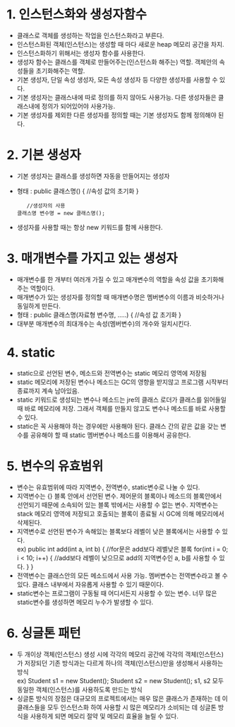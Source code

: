 # 1. 인스턴스화와 생성자함수
- 클래스로 객체를 생성하는 작업을 인스턴스화라고 부른다.
- 인스턴스화된 객체(인스턴스)는 생성할 때 마다 새로운 heap 메모리 공간을 차지.
- 인스턴스화하기 위해서는 생성자 함수를 사용한다.
- 생성자 함수는 클래스를 객체로 만들어주는(인스턴스화 해주는) 역할. 객체안의 속성들을 초기화해주는 역할.
- 기본 생성자, 단일 속성 생성자, 모든 속성 생성자 등 다양한 생성자를 사용할 수 있다.
- 기본 생성자는 클래스내에 따로 정의를 하지 않아도 사용가능. 다른 생성자들은 클래스내에 정의가 되어있어야 사용가능.
- 기본 생성자를 제외한 다른 생성자를 정의할 때는 기본 생성자도 함께 정의해야 된다.

# 2. 기본 생성자
- 기본 생성자는 클래스를 생성하면 자동을 만들어지는 생성자
- 형태 : public 클래스명() {
            //속성 값의 초기화
         }

         //생성자의 사용
      클래스명 변수명 = new 클래스명();
- 생성자를 사용할 때는 항상 new 키워드를 함께 사용한다.

# 3. 매개변수를 가지고 있는 생성자
- 매개변수를 한 개부터 여러개 가질 수 있고
매개변수의 역할을 속성 값을 초기화해주는 역할이다.
- 매개변수가 있는 생성자를 정의할 때 매개변수명은 멤버변수의 이름과 비슷하거나 동일하게 만든다.
- 형태 : 
public 클래스명(자료형 변수명, .....) {
   //속성 값 초기화
}
- 대부분 매개변수의 최대개수는 속성(멤버변수)의 개수와 일치시킨다.

# 4. static
- static으로 선언된 변수, 메소드와 전역변수는 static 메모리 영역에 저장됨
- static 메모리에 저장된 변수나 메소드는 GC의 영향을 받지않고 프로그램 시작부터 종료까지 계속 남아있음.
- static 키워드로 생성되는 변수나 메소드는 jre의 클래스 로더가 클래스를 읽어들일 때 바로 메모리에 저장. 그래서 객체를 만들지 않고도 변수나 메소드를 바로 사용할 수 있다.
- static은 꼭 사용해야 하는 경우에만 사용해야 된다. 클래스 간의 같은 값을 갖는 변수를 공유해야 할 때 static 멤버변수나 메소드를 이용해서 공유한다.

# 5. 변수의 유효범위
- 변수는 유효범위에 따라 지역변수, 전역변수, static변수로 나눌 수 있다.
- 지역변수는 {} 블록 안에서 선언된 변수. 제어문의 블록이나 메소드의 블록안에서 선언되기 때문에 소속되어 있는 블록 밖에서는 사용할 수 없는 변수. 지역변수는 stack 메모리 영역에 저장되고 호출되는 블록이 종료될 시 GC에 의해 메모리에서 삭제된다.
- 지역변수로 선언된 변수가 속해있는 블록보다 레벨이 낮은 블록에서는 사용할 수 있다.  
  ex) public int add(int a, int b) {
        //for문은 add보다 레벨낮은 블록
        for(int i = 0; i < 10; i++) {
            //add보다 레벨이 낮으므로 add의 지역변수인 a, b를 사용할 수 있다.
        }
      }
- 전역변수는 클래스안의 모든 메소드에서 사용 가능. 멤버변수는 전역변수라고 볼 수 있다. 클래스 내부에서 자유롭게 사용할 수 있기 때문이다.
- static변수는 프로그램이 구동될 때 어디서든지 사용할 수 있는 변수. 너무 많은 static변수를 생성하면 메모리 누수가 발생할 수 있다.

# 6. 싱글톤 패턴
- 두 개이상 객체(인스턴스) 생성 시에 각각의 메모리 공간에 각각의 객체(인스턴스)가 저장되던 기존 방식과는 다르게 하나의 객체(인스턴스)만을 생성해서 사용하는 방식  
  ex) Student s1 = new Student();
      Student s2 = new Student();
      s1, s2 모두 동일한 객체(인스턴스)를 사용하도록 만드는 방식
- 싱글톤 방식의 장점은 대규모의 프로젝트에서는 매우 많은 클래스가 존재하는 데 이 클래스들을 모두 인스턴스화 하여 사용할 시 많은 메모리가 소비되는 데 싱글톤 방식을 사용하게 되면 메모리 절약 및 메모리 효율을 늘릴 수 있다.